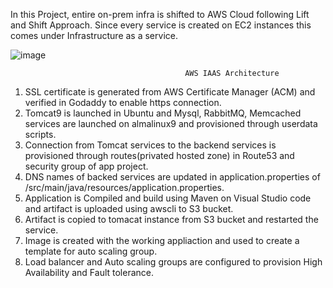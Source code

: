 In this Project, entire on-prem infra is shifted to AWS Cloud following Lift and Shift Approach. Since every service is created on EC2 instances this comes under Infrastructure as a service.



![image](https://github.com/venkatapavan2905/AWS_Project_IAAS/assets/138016465/361e6007-468c-4faa-9c12-cfb18f707d59)

                                           AWS IAAS Architecture


1. SSL certificate is generated from AWS Certificate Manager (ACM) and verified in Godaddy to enable https connection.
2. Tomcat9 is launched in Ubuntu and Mysql, RabbitMQ, Memcached services are launched on almalinux9 and provisioned through userdata scripts.
3. Connection from Tomcat services to the backend services is provisioned through routes(privated hosted zone) in Route53 and security group of app project.
4. DNS names of backed services are updated in application.properties of /src/main/java/resources/application.properties.
5. Application is Compiled and build using Maven on Visual Studio code and artifact is uploaded using awscli to S3 bucket.
6. Artifact is copied to tomacat instance from S3 bucket and restarted the service.
7. Image is created with the working appliaction and used to create a template for auto scaling group.
8. Load balancer and Auto scaling groups are configured to provision High Availability and Fault tolerance.
